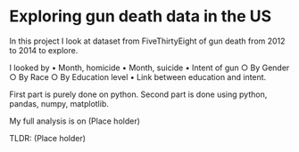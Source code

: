 # Exploring gun death data in the US

In this project I look at dataset from FiveThirtyEight of gun death from 2012 to 2014 to explore.

I looked by
	• Month, homicide
	• Month, suicide
	• Intent of gun
		○ By Gender
		○ By Race
		○ By Education level
	• Link between education and intent.

First part is purely done on python.
Second part is done using python, pandas, numpy, matplotlib.

My full analysis is on (Place holder)

TLDR: (Place holder)
